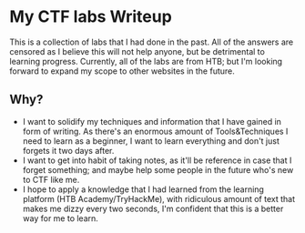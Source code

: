 # My CTF labs Writeup
This is a collection of labs that I had done in the past. All of the answers are censored as I believe this will not help anyone, but be detrimental to learning progress.
Currently, all of the labs are from HTB; but I'm looking forward to expand my scope to other websites in the future.

## Why?
- I want to solidify my techniques and information that I have gained in form of writing. As there's an enormous amount of Tools&Techniques I need to learn as a beginner, I want to learn everything and don't just forgets it two days after.
- I want to get into habit of taking notes, as it'll be reference in case that I forget something; and maybe help some people in the future who's new to CTF like me.
- I hope to apply a knowledge that I had learned from the learning platform (HTB Academy/TryHackMe), with ridiculous amount of text that makes me dizzy every two seconds, I'm confident that this is a better way for me to learn.
